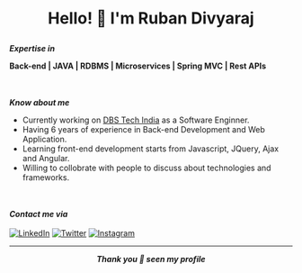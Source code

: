 # <p align="center"> Hello! 👋 I'm Ruban Divyaraj </p>
***Expertise in***
**<p> Back-end | JAVA | RDBMS | Microservices | Spring MVC | Rest APIs </p>**


</br></br>
***Know about me*** 
- Currently working on [DBS Tech India](https://www.dbs.com/asia-hub-2/index.html) as a Software Enginner.
- Having 6 years of experience in Back-end Development and Web Application.
- Learning front-end development starts from Javascript, JQuery, Ajax and Angular.
- Willing to collobrate with people to discuss about technologies and frameworks.


</br></br>
***Contact me via***
</br></br>
[![LinkedIn](https://img.shields.io/badge/LinkedIn-0077B5?style=for-the-badge&logo=linkedin&logoColor=white)]((https://in.linkedin.com/in/ruban-divyaraj-0834aaa5))   [![Twitter](https://img.shields.io/badge/Twitter-white?logo=Twitter&style=for-the-badge)](https://twitter.com/rubandivyaraj)   [![Instagram](https://img.shields.io/badge/Instagram-E4405F?style=for-the-badge&logo=instagram&logoColor=white)](https://www.instagram.com/divyarajruban)

<hr/>

***<p align="center">Thank you :pray: seen my profile</p>***

